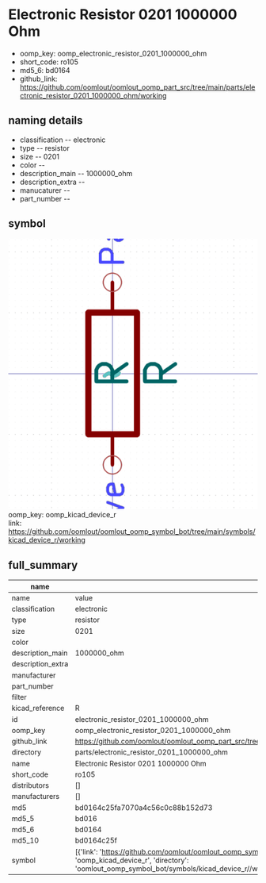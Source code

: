 # Electronic Resistor 0201 1000000 Ohm

  
* oomp_key: oomp_electronic_resistor_0201_1000000_ohm 
* short_code: ro105
* md5_6: bd0164  
* github_link: https://github.com/oomlout/oomlout_oomp_part_src/tree/main/parts/electronic_resistor_0201_1000000_ohm/working  
## naming details
* classification -- electronic
* type -- resistor
* size -- 0201
* color -- 
* description_main -- 1000000_ohm
* description_extra -- 
* manucaturer -- 
* part_number -- 



## symbol

![](symbol/0/working/working_600.png)  
oomp_key: oomp_kicad_device_r  
link: https://github.com/oomlout/oomlout_oomp_symbol_bot/tree/main/symbols/kicad_device_r/working  


## full_summary
| name | value | 
| --- | --- | 
| name | value | 
| classification | electronic | 
| type | resistor | 
| size | 0201 | 
| color |  | 
| description_main | 1000000_ohm | 
| description_extra |  | 
| manufacturer |  | 
| part_number |  | 
| filter |  | 
| kicad_reference | R | 
| id | electronic_resistor_0201_1000000_ohm | 
| oomp_key | oomp_electronic_resistor_0201_1000000_ohm | 
| github_link | https://github.com/oomlout/oomlout_oomp_part_src/tree/main/parts/electronic_resistor_0201_1000000_ohm/working | 
| directory | parts/electronic_resistor_0201_1000000_ohm | 
| name | Electronic Resistor 0201 1000000 Ohm | 
| short_code | ro105 | 
| distributors | [] | 
| manufacturers | [] | 
| md5 | bd0164c25fa7070a4c56c0c88b152d73 | 
| md5_5 | bd016 | 
| md5_6 | bd0164 | 
| md5_10 | bd0164c25f | 
| symbol | [{'link': 'https://github.com/oomlout/oomlout_oomp_symbol_bot/tree/main/symbols/kicad_device_r', 'oomp_key': 'oomp_kicad_device_r', 'directory': 'oomlout_oomp_symbol_bot/symbols/kicad_device_r//working/working.kicad_sym'}] | 
